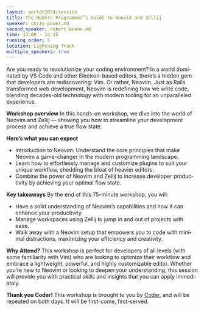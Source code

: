 ```yaml
---
layout: world/2024/session
title: The Modern Pro­gram­mer’s Guide to Neovim and Zel­lij
speaker: chris-power.md
second_speaker: robert-beene.md
time: 13:00 - 14:15
running_order: 5
location: Lightning Track
multiple_speakers: true 
---
```


Are you ready to rev­o­lu­tion­ize your cod­ing en­vi­ron­ment? In a world dom­i­nat­ed by VS Code and oth­er Elec­tron-based ed­i­tors, there’s a hid­den gem that de­vel­op­ers are redis­cov­er­ing: Vim. Or rather, Neovim. Just as Rails trans­formed web de­vel­op­ment, Neovim is re­defin­ing how we write code, blend­ing decades-old tech­nol­o­gy with modern tool­ing for an un­par­al­leled ex­pe­ri­ence.

**Work­shop over­view**
In this hands-on work­shop, we dive into the world of Neovim and Zel­lij — show­ing you how to stream­line your de­vel­op­ment process and achieve a true flow state.

**Here’s what you can ex­pect**

- In­tro­duc­tion to Neovim: Un­der­stand the core prin­ci­ples that make Neovim a game-chang­er in the mod­ern pro­gram­ming land­scape.
- Learn how to ef­fort­less­ly man­age and cus­tomize plu­g­ins to suit your unique work­flow, shed­ding the bloat of heav­ier ed­i­tors.
- Com­bine the pow­er of Neovim and Zel­lij to in­crease de­vel­op­er pro­duc­tiv­ity by achiev­ing your op­ti­mal flow state.

**Key take­aways**
By the end of this 75-minute work­shop, you will:

- Have a sol­id un­der­stand­ing of Neovim’s ca­pa­bil­i­ties and how it can enhance your pro­duc­tiv­i­ty.
- Man­age work­spaces us­ing Zel­lij to jump in and out of projects with ease.
- Walk away with a Neovim set­up that em­pow­ers you to code with min­i­mal dis­trac­tions, max­i­miz­ing your ef­fi­cien­cy and cre­ativ­i­ty.

**Why At­tend?**
This work­shop is per­fect for de­vel­op­ers of all lev­els (with some fa­mil­iar­i­ty with Vim) who are look­ing to op­ti­mize their work­flow and em­brace a light­weight, pow­er­ful, and high­ly cus­tomizable ed­i­tor. Whether you’re new to Neovim or look­ing to deep­en your un­der­stand­ing, this ses­sion will pro­vide you with prac­ti­cal skills and in­sights that you can ap­ply im­me­di­ate­ly.

**Thank you Coder!**
This workshop is brought to you by <a href="https://coder.com/">Coder</a>, and will be repeated on both days. It will be first-come, first-served.
